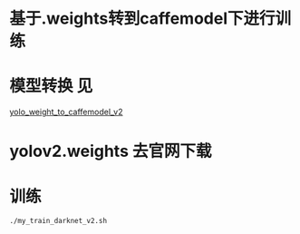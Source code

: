 # 基于.weights转到caffemodel下进行训练

# 模型转换 见
[yolo_weight_to_caffemodel_v2](https://github.com/Ewenwan/MVision/blob/master/darknect/caffe/convert_tool/yolo_weight_to_caffemodel_v2.py)

# yolov2.weights 去官网下载

# 训练
    ./my_train_darknet_v2.sh
